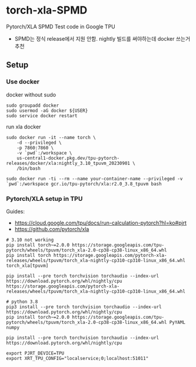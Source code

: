 # torch-xla-SPMD
Pytorch/XLA SPMD Test code in Google TPU 

- SPMD는 정식 release에서 지원 안함. nightly 빌드를 써야하는데 docker 쓰는거 추천

## Setup

### Use docker
docker without sudo
```
sudo groupadd docker
sudo usermod -aG docker ${USER}
sudo service docker restart
```

run xla docker
```
sudo docker run -it --name torch \
    -d --privileged \
    -p 7860:7860 \
    -v `pwd`:/workspace \
    us-central1-docker.pkg.dev/tpu-pytorch-releases/docker/xla:nightly_3.10_tpuvm_20230901 \
    /bin/bash

sudo docker run -ti --rm --name your-container-name --privileged -v `pwd`:/workspace gcr.io/tpu-pytorch/xla:r2.0_3.8_tpuvm bash
```

### Pytorch/XLA setup in TPU
Guides: 
- https://cloud.google.com/tpu/docs/run-calculation-pytorch?hl=ko#pjrt
- https://github.com/pytorch/xla

```
# 3.10 not working
pip install torch~=2.0.0 https://storage.googleapis.com/tpu-pytorch/wheels/tpuvm/torch_xla-2.0-cp38-cp38-linux_x86_64.whl
pip install torch https://storage.googleapis.com/pytorch-xla-releases/wheels/tpuvm/torch_xla-nightly-cp310-cp310-linux_x86_64.whl torch_xla[tpuvm]

pip install --pre torch torchvision torchaudio --index-url https://download.pytorch.org/whl/nightly/cpu https://storage.googleapis.com/pytorch-xla-releases/wheels/tpuvm/torch_xla-nightly-cp310-cp310-linux_x86_64.whl

# python 3.8
pip3 install --pre torch torchvision torchaudio --index-url https://download.pytorch.org/whl/nightly/cpu
pip install torch~=2.0.0 https://storage.googleapis.com/tpu-pytorch/wheels/tpuvm/torch_xla-2.0-cp38-cp38-linux_x86_64.whl PyYAML numpy

pip install --pre torch torchvision torchaudio --index-url https://download.pytorch.org/whl/nightly/cpu

export PJRT_DEVICE=TPU
export XRT_TPU_CONFIG="localservice;0;localhost:51011"

```
